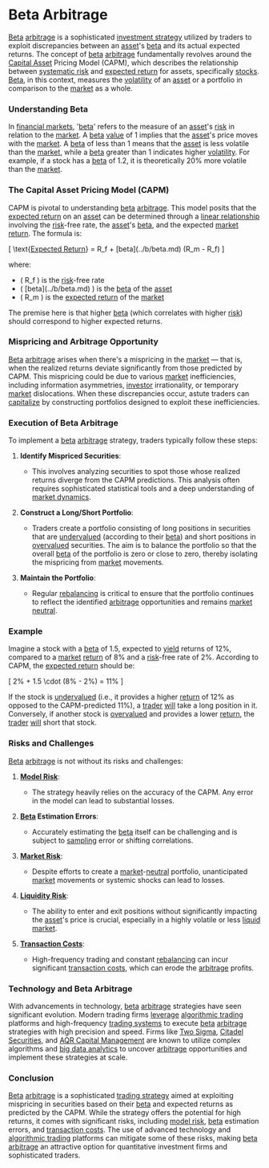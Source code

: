 # Beta Arbitrage

[Beta](../b/beta.md) [arbitrage](../a/arbitrage.md) is a sophisticated [investment strategy](../i/investment_strategy.md) utilized by traders to exploit discrepancies between an [asset](../a/asset.md)'s [beta](../b/beta.md) and its actual expected returns. The concept of [beta](../b/beta.md) [arbitrage](../a/arbitrage.md) fundamentally revolves around the [Capital Asset](../c/capital_asset.md) Pricing Model (CAPM), which describes the relationship between [systematic risk](../s/systematic_risk.md) and [expected return](../e/expected_return.md) for assets, specifically [stocks](../s/stock.md). [Beta](../b/beta.md), in this context, measures the [volatility](../v/volatility.md) of an [asset](../a/asset.md) or a portfolio in comparison to the [market](../m/market.md) as a whole.

### Understanding Beta

In [financial markets](../f/financial_market.md), '[beta](../b/beta.md)' refers to the measure of an [asset](../a/asset.md)'s [risk](../r/risk.md) in relation to the [market](../m/market.md). A [beta](../b/beta.md) [value](../v/value.md) of 1 implies that the [asset](../a/asset.md)'s price moves with the [market](../m/market.md). A [beta](../b/beta.md) of less than 1 means that the [asset](../a/asset.md) is less volatile than the [market](../m/market.md), while a [beta](../b/beta.md) greater than 1 indicates higher [volatility](../v/volatility.md). For example, if a stock has a [beta](../b/beta.md) of 1.2, it is theoretically 20% more volatile than the [market](../m/market.md).

### The Capital Asset Pricing Model (CAPM)

CAPM is pivotal to understanding [beta](../b/beta.md) [arbitrage](../a/arbitrage.md). This model posits that the [expected return](../e/expected_return.md) on an [asset](../a/asset.md) can be determined through a [linear relationship](../l/linear_relationship.md) involving the [risk](../r/risk.md)-free rate, the [asset](../a/asset.md)'s [beta](../b/beta.md), and the expected [market](../m/market.md) [return](../r/return.md). The formula is:

\[ \text{[Expected Return](../e/expected_return.md)} = R_f + \[beta](../b/beta.md) (R_m - R_f) \]

where:
- \( R_f \) is the [risk](../r/risk.md)-free rate
- \( \[beta](../b/beta.md) \) is the [beta](../b/beta.md) of the [asset](../a/asset.md)
- \( R_m \) is the [expected return](../e/expected_return.md) of the [market](../m/market.md)

The premise here is that higher [beta](../b/beta.md) (which correlates with higher [risk](../r/risk.md)) should correspond to higher expected returns. 

### Mispricing and Arbitrage Opportunity

[Beta](../b/beta.md) [arbitrage](../a/arbitrage.md) arises when there's a mispricing in the [market](../m/market.md) — that is, when the realized returns deviate significantly from those predicted by CAPM. This mispricing could be due to various [market](../m/market.md) inefficiencies, including information asymmetries, [investor](../i/investor.md) irrationality, or temporary [market](../m/market.md) dislocations. When these discrepancies occur, astute traders can [capitalize](../c/capitalize.md) by constructing portfolios designed to exploit these inefficiencies.

### Execution of Beta Arbitrage

To implement a [beta](../b/beta.md) [arbitrage](../a/arbitrage.md) strategy, traders typically follow these steps:

1. **Identify Mispriced Securities**: 
   - This involves analyzing securities to spot those whose realized returns diverge from the CAPM predictions. This analysis often requires sophisticated statistical tools and a deep understanding of [market dynamics](../m/market_dynamics.md).

2. **Construct a Long/Short Portfolio**: 
   - Traders create a portfolio consisting of long positions in securities that are [undervalued](../u/undervalued.md) (according to their [beta](../b/beta.md)) and short positions in [overvalued](../o/overvalued.md) securities. The aim is to balance the portfolio so that the overall [beta](../b/beta.md) of the portfolio is zero or close to zero, thereby isolating the mispricing from [market](../m/market.md) movements.

3. **Maintain the Portfolio**: 
   - Regular [rebalancing](../r/rebalancing.md) is critical to ensure that the portfolio continues to reflect the identified [arbitrage](../a/arbitrage.md) opportunities and remains [market neutral](../m/market_neutral.md).

### Example 

Imagine a stock with a [beta](../b/beta.md) of 1.5, expected to [yield](../y/yield.md) returns of 12%, compared to a [market](../m/market.md) [return](../r/return.md) of 8% and a [risk](../r/risk.md)-free rate of 2%. According to CAPM, the [expected return](../e/expected_return.md) should be:

\[ 2\% + 1.5 \cdot (8\% - 2\%) = 11\% \]

If the stock is [undervalued](../u/undervalued.md) (i.e., it provides a higher [return](../r/return.md) of 12% as opposed to the CAPM-predicted 11%), a [trader](../t/trader.md) [will](../w/will.md) take a long position in it. Conversely, if another stock is [overvalued](../o/overvalued.md) and provides a lower [return](../r/return.md), the [trader](../t/trader.md) [will](../w/will.md) short that stock.

### Risks and Challenges

[Beta](../b/beta.md) [arbitrage](../a/arbitrage.md) is not without its risks and challenges:

1. **[Model Risk](../m/model_risk.md)**: 
   - The strategy heavily relies on the accuracy of the CAPM. Any error in the model can lead to substantial losses.

2. **[Beta](../b/beta.md) Estimation Errors**: 
   - Accurately estimating the [beta](../b/beta.md) itself can be challenging and is subject to [sampling](../s/sampling.md) error or shifting correlations.

3. **[Market Risk](../m/market_risk.md)**: 
   - Despite efforts to create a [market](../m/market.md)-[neutral](../n/neutral.md) portfolio, unanticipated [market](../m/market.md) movements or systemic shocks can lead to losses.

4. **[Liquidity Risk](../l/liquidity_risk.md)**: 
   - The ability to enter and exit positions without significantly impacting the [asset](../a/asset.md)'s price is crucial, especially in a highly volatile or less [liquid market](../l/liquid_market.md).

5. **[Transaction Costs](../t/transaction_costs.md)**: 
   - High-frequency trading and constant [rebalancing](../r/rebalancing.md) can incur significant [transaction costs](../t/transaction_costs.md), which can erode the [arbitrage](../a/arbitrage.md) profits.

### Technology and Beta Arbitrage

With advancements in technology, [beta](../b/beta.md) [arbitrage](../a/arbitrage.md) strategies have seen significant evolution. Modern trading firms [leverage](../l/leverage.md) [algorithmic trading](../a/algorithmic_trading.md) platforms and high-frequency [trading systems](../t/trading_systems.md) to execute [beta](../b/beta.md) [arbitrage](../a/arbitrage.md) strategies with high precision and speed. Firms like [Two Sigma](https://www.twosigma.com/), [Citadel Securities](https://www.citadelsecurities.com/), and [AQR Capital Management](https://www.aqr.com/) are known to utilize complex algorithms and [big data analytics](../b/big_data_analytics_in_trading.md) to uncover [arbitrage](../a/arbitrage.md) opportunities and implement these strategies at scale. 

### Conclusion

[Beta](../b/beta.md) [arbitrage](../a/arbitrage.md) is a sophisticated [trading strategy](../t/trading_strategy.md) aimed at exploiting mispricing in securities based on their [beta](../b/beta.md) and expected returns as predicted by the CAPM. While the strategy offers the potential for high returns, it comes with significant risks, including [model risk](../m/model_risk.md), [beta](../b/beta.md) estimation errors, and [transaction costs](../t/transaction_costs.md). The use of advanced technology and [algorithmic trading](../a/algorithmic_trading.md) platforms can mitigate some of these risks, making [beta](../b/beta.md) [arbitrage](../a/arbitrage.md) an attractive option for quantitative investment firms and sophisticated traders.